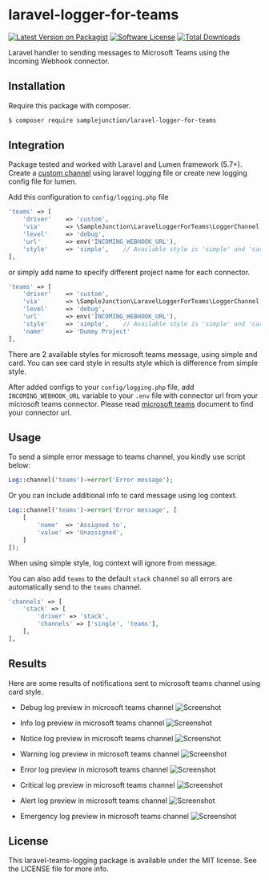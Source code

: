 # laravel-logger-for-teams

[![Latest Version on Packagist](https://img.shields.io/packagist/v/margatampu/laravel-teams-logging.svg?style=flat-square)](https://packagist.org/packages/margatampu/laravel-teams-logging)
[![Software License](https://img.shields.io/badge/license-MIT-brightgreen.svg?style=flat-square)](LICENSE.md)
[![Total Downloads](https://img.shields.io/packagist/dt/margatampu/laravel-teams-logging.svg?style=flat-square)](https://packagist.org/packages/margatampu/laravel-teams-logging)

Laravel handler to sending messages to Microsoft Teams using the Incoming Webhook connector.

## Installation

Require this package with composer.

```bash
$ composer require samplejunction/laravel-logger-for-teams
```

## Integration
Package tested and worked with Laravel and Lumen framework (5.7+). Create a [custom channel](https://laravel.com/docs/master/logging#creating-custom-channels) using laravel logging file or create new logging config file for lumen.

Add this configuration to `config/logging.php` file

```php
'teams' => [
    'driver'    => 'custom',
    'via'       => \SampleJunction\LaravelLoggerForTeams\LoggerChannel::class,
    'level'     => 'debug',
    'url'       => env('INCOMING_WEBHOOK_URL'),
    'style'     => 'simple',    // Available style is 'simple' and 'card', default is 'simple'
],
```
or simply add name to specify different project name for each connector.
```php
'teams' => [
    'driver'    => 'custom',
    'via'       => \SampleJunction\LaravelLoggerForTeams\LoggerChannel::class,
    'level'     => 'debug',
    'url'       => env('INCOMING_WEBHOOK_URL'),
    'style'     => 'simple',    // Available style is 'simple' and 'card', default is 'simple'
    'name'      => 'Dummy Project'
],
```

There are 2 available styles for microsoft teams message, using simple and card. You can see card style in results style which is difference from simple style.

After added configs to your `config/logging.php` file, add `INCOMING_WEBHOOK_URL` variable to your `.env` file with connector url from your microsoft teams connector. Please read [microsoft teams](https://docs.microsoft.com/en-us/microsoftteams/platform/concepts/connectors/connectors-using) document to find your connector url.

## Usage
To send a simple error message to teams channel, you kindly use script below:

```php
Log::channel('teams')->error('Error message');
```

Or you can include additional info to card message using log context.
```php
Log::channel('teams')->error('Error message', [
    [
        'name'  => 'Assigned to',
        'value' => 'Unassigned',
    ]
]);
```

When using simple style, log context will ignore from message.

You can also add `teams` to the default `stack` channel so all errors are automatically send to the `teams` channel.

```php
'channels' => [
    'stack' => [
        'driver' => 'stack',
        'channels' => ['single', 'teams'],
    ],
],
```

## Results
Here are some results of notifications sent to microsoft teams channel using card style.

- Debug log preview in microsoft teams channel
![Screenshot](https://raw.githubusercontent.com/margatampu/laravel-teams-logging/master/assets/ltl-1debug.png)

- Info log preview in microsoft teams channel
![Screenshot](https://raw.githubusercontent.com/margatampu/laravel-teams-logging/master/assets/ltl-2info.png)

- Notice log preview in microsoft teams channel
![Screenshot](https://raw.githubusercontent.com/margatampu/laravel-teams-logging/master/assets/ltl-3notice.png)

- Warning log preview in microsoft teams channel
![Screenshot](https://raw.githubusercontent.com/margatampu/laravel-teams-logging/master/assets/ltl-4warning.png)

- Error log preview in microsoft teams channel
![Screenshot](https://raw.githubusercontent.com/margatampu/laravel-teams-logging/master/assets/ltl-5error.png)

- Critical log preview in microsoft teams channel
![Screenshot](https://raw.githubusercontent.com/margatampu/laravel-teams-logging/master/assets/ltl-6critical.png)

- Alert log preview in microsoft teams channel
![Screenshot](https://raw.githubusercontent.com/margatampu/laravel-teams-logging/master/assets/ltl-7alert.png)

- Emergency log preview in microsoft teams channel
![Screenshot](https://raw.githubusercontent.com/margatampu/laravel-teams-logging/master/assets/ltl-8emergency.png)

## License

This laravel-teams-logging package is available under the MIT license. See the LICENSE file for more info.

